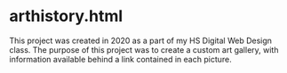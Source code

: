 # arthistory.html
This project was created in 2020 as a part of my HS Digital Web Design class.
The purpose of this project was to create a custom art gallery, with information available behind a link contained in each picture.

